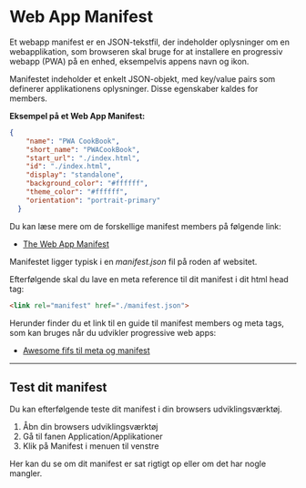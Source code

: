 # Web App Manifest
Et webapp manifest er en JSON-tekstfil, der indeholder oplysninger om en webapplikation, som browseren skal bruge for at installere en progressiv webapp (PWA) på en enhed, eksempelvis appens navn og ikon.

Manifestet indeholder et enkelt JSON-objekt, med key/value pairs som definerer applikationens oplysninger. Disse egenskaber kaldes for members. 

**Eksempel på et Web App Manifest:**
```json
{
	"name": "PWA CookBook",
	"short_name": "PWACookBook",
	"start_url": "./index.html",
	"id": "./index.html",
	"display": "standalone",
	"background_color": "#ffffff",
	"theme_color": "#ffffff",
	"orientation": "portrait-primary"
  }
```
Du kan læse mere om de forskellige manifest members på følgende link:
* [The Web App Manifest](https://developer.mozilla.org/en-US/docs/Web/Manifest)

Manifestet ligger typisk i en *manifest.json* fil på roden af websitet.

Efterfølgende skal du lave en meta reference til dit manifest i dit html head tag:
```html
<link rel="manifest" href="./manifest.json">
```
Herunder finder du et link til en guide til manifest members og meta tags, som kan bruges når du udvikler progressive web apps:
* [Awesome fifs til meta og manifest](https://github.com/gokulkrishh/awesome-meta-and-manifest)
___
## Test dit manifest
Du kan efterfølgende teste dit manifest i din browsers udviklingsværktøj.

1. Åbn din browsers udviklingsværktøj
2. Gå til fanen Application/Applikationer
3. Klik på Manifest i menuen til venstre

Her kan du se om dit manifest er sat rigtigt op eller om det har nogle mangler.







